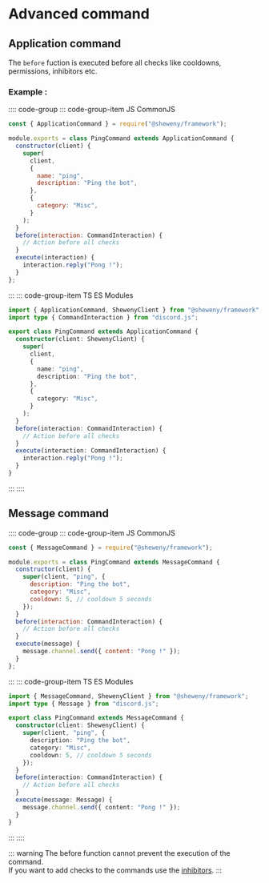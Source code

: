 # Advanced command

## Application command

The `before` fuction is executed before all checks like cooldowns, permissions, inhibitors etc.

### Example :

:::: code-group
::: code-group-item JS CommonJS

```js
const { ApplicationCommand } = require("@sheweny/framework");

module.exports = class PingCommand extends ApplicationCommand {
  constructor(client) {
    super(
      client,
      {
        name: "ping",
        description: "Ping the bot",
      },
      {
        category: "Misc",
      }
    );
  }
  before(interaction: CommandInteraction) {
    // Action before all checks
  }
  execute(interaction) {
    interaction.reply("Pong !");
  }
};
```

:::
::: code-group-item TS ES Modules

```ts
import { ApplicationCommand, ShewenyClient } from "@sheweny/framework";
import type { CommandInteraction } from "discord.js";

export class PingCommand extends ApplicationCommand {
  constructor(client: ShewenyClient) {
    super(
      client,
      {
        name: "ping",
        description: "Ping the bot",
      },
      {
        category: "Misc",
      }
    );
  }
  before(interaction: CommandInteraction) {
    // Action before all checks
  }
  execute(interaction: CommandInteraction) {
    interaction.reply("Pong !");
  }
}
```

:::
::::

## Message command

:::: code-group
::: code-group-item JS CommonJS

```js
const { MessageCommand } = require("@sheweny/framework");

module.exports = class PingCommand extends MessageCommand {
  constructor(client) {
    super(client, "ping", {
      description: "Ping the bot",
      category: "Misc",
      cooldown: 5, // cooldown 5 seconds
    });
  }
  before(interaction: CommandInteraction) {
    // Action before all checks
  }
  execute(message) {
    message.channel.send({ content: "Pong !" });
  }
};
```

:::
::: code-group-item TS ES Modules

```ts
import { MessageCommand, ShewenyClient } from "@sheweny/framework";
import type { Message } from "discord.js";

export class PingCommand extends MessageCommand {
  constructor(client: ShewenyClient) {
    super(client, "ping", {
      description: "Ping the bot",
      category: "Misc",
      cooldown: 5, // cooldown 5 seconds
    });
  }
  before(interaction: CommandInteraction) {
    // Action before all checks
  }
  execute(message: Message) {
    message.channel.send({ content: "Pong !" });
  }
}
```

:::
::::

::: warning
The before function cannot prevent the execution of the command.  
If you want to add checks to the commands use the [inhibitors](../inhibitors/Basic.md).
:::
